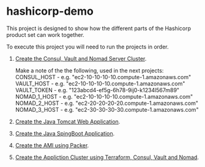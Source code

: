 # hashicorp-demo

This project is designed to show how the different parts of the Hashicorp product set can work together.

To execute this project you will need to run the projects in order.

1. [Create the Consul, Vault and Nomad Server Cluster](./terraform-hashi-servers).
    
    Make a note of the the following, used in the next projects:  
    CONSUL_HOST  - e.g. "ec2-10-10-10-10.compute-1.amazonaws.com"  
    VAULT_HOST   - e.g. "ec2-10-10-10-10.compute-1.amazonaws.com"  
    VAULT_TOKEN  - e.g. "123abcd4-ef5g-6h78-9ij0-k1234l567m89"  
    NOMAD_1_HOST - e.g. "ec2-10-10-10-10.compute-1.amazonaws.com"  
    NOMAD_2_HOST - e.g. "ec2-20-20-20-20.compute-1.amazonaws.com"  
    NOMAD_3_HOST - e.g. "ec2-30-30-30-30.compute-1.amazonaws.com"  
    
2. [Create the Java Tomcat Web Application](./application).
3. [Create the Java SpingBoot Application](./application-springboot).
4. [Create the AMI using Packer](./packer).
5. [Create the Appliction Cluster using Terraform, Consul, Vault and Nomad](./terraform-hashi-clients).